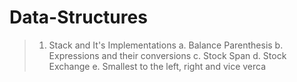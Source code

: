 # Data-Structures

> 1. Stack and It's Implementations
> a. Balance Parenthesis
> b. Expressions and their conversions
> c. Stock Span
> d. Stock Exchange
> e. Smallest to the left, right and vice verca
